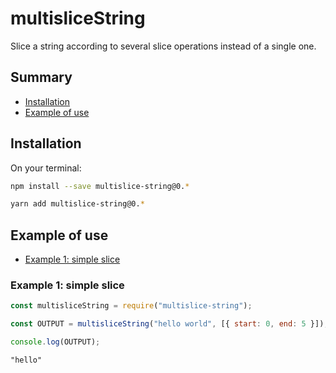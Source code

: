 # multisliceString

Slice a string according to several slice operations instead of a single one.

## Summary

-   [Installation](#installation)
-   [Example of use](#example-of-use)

## Installation

On your terminal:

```bash
npm install --save multislice-string@0.*
```

```bash
yarn add multislice-string@0.*
```

## Example of use

-   [Example 1: simple slice](#example-1-simple-slice)

### Example 1: simple slice

```javascript
const multisliceString = require("multislice-string");

const OUTPUT = multisliceString("hello world", [{ start: 0, end: 5 }]);

console.log(OUTPUT);
```

```
"hello"
```
